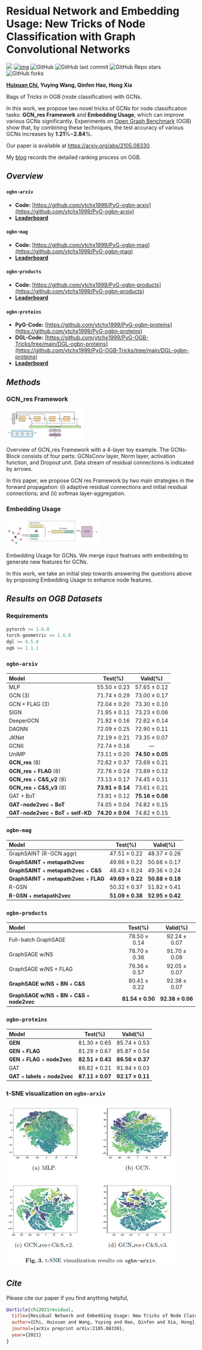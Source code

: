 # Residual Network and Embedding Usage: New Tricks of Node Classification with Graph Convolutional Networks

[![](https://img.shields.io/badge/CSDN-@智慧的旋风-red.svg?style=plastic)](https://blog.csdn.net/weixin_41650348/)  [![img](https://img.shields.io/badge/contributions-welcome-success.svg?style=plastic&logo=Github)](https://github.com/ytchx1999/PyG-OGB-Tricks) ![GitHub](https://img.shields.io/github/license/ytchx1999/PyG-OGB-Tricks?logo=Github&style=plastic) ![GitHub last commit](https://img.shields.io/github/last-commit/ytchx1999/PyG-OGB-Tricks?logo=github&style=plastic) ![GitHub Repo stars](https://img.shields.io/github/stars/ytchx1999/PyG-OGB-Tricks?style=social) ![GitHub forks](https://img.shields.io/github/forks/ytchx1999/PyG-OGB-Tricks?style=social)  

**[Huixuan Chi](https://scholar.google.com.hk/citations?hl=zh-CN&user=mSLoo54AAAAJ), Yuying Wang, Qinfen Hao, Hong Xia**

Bags of Tricks in OGB (node classification) with GCNs.

In this work, we propose two novel tricks of GCNs for node classification tasks:  **GCN\_res Framework** and **Embedding Usage**, which can improve various GCNs significantly. Experiments on [Open Graph Benchmark](https://ogb.stanford.edu/)  (OGB) show that, by combining these techniques, the test accuracy of various GCNs increases by **1.21**%~**2.84**%. 

Our paper is available at https://arxiv.org/abs/2105.08330.

My [blog](https://blog.csdn.net/weixin_41650348/article/details/113916600?spm=1001.2014.3001.5501) records the detailed ranking process on OGB.

## *Overview*

#### `ogbn-arxiv`

+ **Code:** [https://github.com/ytchx1999/PyG-ogbn-arxiv](https://github.com/ytchx1999/PyG-ogbn-arxiv)
+ [**Leaderboard**](https://ogb.stanford.edu/docs/leader_nodeprop/#ogbn-arxiv)

#### `ogbn-mag`

+ **Code:** [https://github.com/ytchx1999/PyG-ogbn-mag](https://github.com/ytchx1999/PyG-ogbn-mag)
+ [**Leaderboard**](https://ogb.stanford.edu/docs/leader_nodeprop/#ogbn-mag)

#### `ogbn-products`

+ **Code:** [https://github.com/ytchx1999/PyG-ogbn-products](https://github.com/ytchx1999/PyG-ogbn-products)
+ [**Leaderboard**](https://ogb.stanford.edu/docs/leader_nodeprop/#ogbn-products)

#### `ogbn-proteins`

+ **PyG-Code:** [https://github.com/ytchx1999/PyG-ogbn-proteins](https://github.com/ytchx1999/PyG-ogbn-proteins)
+ **DGL-Code:** [https://github.com/ytchx1999/PyG-OGB-Tricks/tree/main/DGL-ogbn-proteins](https://github.com/ytchx1999/PyG-OGB-Tricks/tree/main/DGL-ogbn-proteins)
+ [**Leaderboard**](https://ogb.stanford.edu/docs/leader_nodeprop/#ogbn-proteins)

## *Methods*

### GCN_res Framework

<img src="./image/GCN_res_fig.jpeg" style="zoom:20%;" />

Overview of GCN_res Framework with a 4-layer toy example. The GCNs-Block consists of four parts: GCNsConv layer, Norm layer, activation function, and Dropout unit. Data stream of residual connections is indicated by arrows.

In this paper, we propose GCN res Framework by two main strategies in the forward propagation: (i) adaptive residual connections and initial residual connections; and (ii) softmax layer-aggregation.

### Embedding Usage

<img src="./image/Embedding.jpeg" alt="Embedding Usage" style="zoom:24%;" />

Embedding Usage for GCNs. We merge input featrues with embedding to generate new features for GCNs.

In this work, we take an initial step towards answering the questions above by proposing Embedding Usage to enhance node features.

## *Results on OGB Datasets*

###  Requirements

```python
pytorch >= 1.6.0
torch-geometric >= 1.6.0
dgl >= 0.5.0
ogb >= 1.1.1
```

### `ogbn-arxiv`

| **Model**                      | **Test(%)** | **Valid(%)** |
| :--------------- | :---------: | :----------: |
| MLP                            |    55.50 ± 0.23    |    57.65 ± 0.12    |
| GCN (3)                        |    71.74 ± 0.29    |    73.00 ± 0.17    |
| GCN + FLAG (3)                 |    72.04 ± 0.20    |    73.30 ± 0.10    |
| SIGN                           |    71.95 ± 0.11    |    73.23 ± 0.06    |
| DeeperGCN                      |    71.92 ± 0.16    |    72.62 ± 0.14    |
| DAGNN                          |    72.09 ± 0.25    |    72.90 ± 0.11    |
| JKNet                          |    72.19 ± 0.21    |    73.35 ± 0.07    |
| GCNII                          |    72.74 ± 0.16    |      —       |
| UniMP                          |    73.11 ± 0.20    |  **74.50 ± 0.05**  |
| **GCN\_res** (8)               |    72.62 ± 0.37    |    73.69 ± 0.21    |
| **GCN\_res** + **FLAG** (8)    |    72.76 ± 0.24    |    73.89 ± 0.12    |
| **GCN\_res** + **C&S\_v2** (8) |    73.13 ± 0.17    |    74.45 ± 0.11    |
| **GCN\_res** + **C&S\_v3** (8) |  **73.91 ± 0.14**  |    73.61 ± 0.21    |
| GAT + BoT                         |    73.91 ± 0.12   |    **75.16 ± 0.08**    |
| **GAT-node2vec** + **BoT**  |  74.05 ± 0.04  |    74.82 ± 0.15    |
| **GAT-node2vec** + **BoT** + **self-KD**  |  **74.20 ± 0.04**  |    74.82 ± 0.15    |

### `ogbn-mag`

| **Model**                                    |   **Test(%)**    |   **Valid(%)**   |
| :------------------------------------------- | :--------------: | :--------------: |
| GraphSAINT (R-GCN aggr)                      |   47.51 ± 0.22   |   48.37 ± 0.26   |
| **GraphSAINT** + **metapath2vec**            |   49.66 ± 0.22   |   50.66 ± 0.17   |
| **GraphSAINT** + **metapath2vec** + **C&S**  |   48.43 ± 0.24   |   49.36 ± 0.24   |
| **GraphSAINT** + **metapath2vec** + **FLAG** | **49.69 ± 0.22** | **50.88 ± 0.18** |
| R-GSN                                        |   50.32 ± 0.37   |   51.82 ± 0.41   |
| **R-GSN** + **metapath2vec**                 | **51.09 ± 0.38** | **52.95 ± 0.42** |

### `ogbn-products`

| **Model**                                            |   **Test(%)**    |   **Valid(%)**   |
| :--------------------------------------------------- | :--------------: | :--------------: |
| Full-batch GraphSAGE                                 |   78.50 ± 0.14   |   92.24 ± 0.07   |
| GraphSAGE w/NS                                       |   78.70 ± 0.36   |   91.70 ± 0.09   |
| GraphSAGE w/NS + FLAG                                |   79.36 ± 0.57   |   92.05 ± 0.07   |
| **GraphSAGE w/NS** + **BN** + **C&S**                |   80.41 ± 0.22   |   92.38 ± 0.07   |
| **GraphSAGE w/NS** + **BN** + **C&S** + **node2vec** | **81.54 ± 0.50** | **92.38 ± 0.06** |

### `ogbn-proteins`

| **Model**                         |   **Test(%)**    |   **Valid(%)**   |
| :-------------------------------- | :--------------: | :--------------: |
| **GEN**                           |   81.30 ± 0.65   |   85.74 ± 0.53   |
| **GEN** + **FLAG**                |   81.29 ± 0.67   |   85.87 ± 0.54   |
| **GEN** + **FLAG** + **node2vec** | **82.51 ± 0.43** | **86.56 ± 0.37** |
| GAT             |   86.82 ± 0.21   |   91.94 ± 0.03   |
| **GAT** + **labels** + **node2vec**                |   **87.11 ± 0.07**   |   **92.17 ± 0.11**   |

### t-SNE visualization on `ogbn-arxiv`

<img src="./image/t-SNE.png" alt="t-" style="zoom:60%;" />

## *Cite*

Please cite our paper if you find anything helpful,

```bibtex
@article{chi2021residual,
  title={Residual Network and Embedding Usage: New Tricks of Node Classification with Graph Convolutional Networks},
  author={Chi, Huixuan and Wang, Yuying and Hao, Qinfen and Xia, Hong},
  journal={arXiv preprint arXiv:2105.08330},
  year={2021}
}
```

